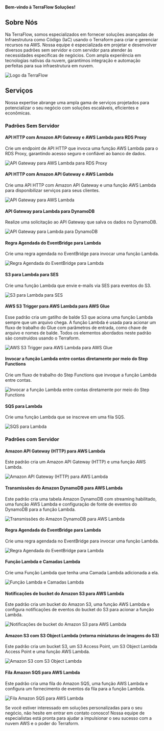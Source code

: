 **Bem-vindo à TerraFlow Soluções!**

## Sobre Nós
Na TerraFlow, somos especializados em fornecer soluções avançadas de Infraestrutura como Código (IaC) usando o Terraform para criar e gerenciar recursos na AWS. Nossa equipe é especializada em projetar e desenvolver diversos padrões sem servidor e com servidor para atender às necessidades específicas de negócios. Com ampla experiência em tecnologias nativas da nuvem, garantimos integração e automação perfeitas para sua infraestrutura em nuvem.

![Logo da TerraFlow](https://drive.google.com/uc?id=1i-0BB667QDypWsp_gsP8t_STI_AwLXMN)

## Serviços
Nossa expertise abrange uma ampla gama de serviços projetados para potencializar o seu negócio com soluções escaláveis, eficientes e econômicas.

### Padrões Sem Servidor

#### API HTTP com Amazon API Gateway e AWS Lambda para RDS Proxy
Crie um endpoint de API HTTP que invoca uma função AWS Lambda para o RDS Proxy, garantindo acesso seguro e confiável ao banco de dados.

![API Gateway para AWS Lambda para RDS Proxy](imgs/1.PNG)

#### API HTTP com Amazon API Gateway e AWS Lambda
Crie uma API HTTP com Amazon API Gateway e uma função AWS Lambda para disponibilizar serviços para seus clientes.

![API Gateway para AWS Lambda](imgs/2.PNG)

#### API Gateway para Lambda para DynamoDB
Realize uma solicitação ao API Gateway que salva os dados no DynamoDB.

![API Gateway para Lambda para DynamoDB](imgs/3.PNG)

#### Regra Agendada do EventBridge para Lambda
Crie uma regra agendada no EventBridge para invocar uma função Lambda.

![Regra Agendada do EventBridge para Lambda](imgs/4.PNG)

#### S3 para Lambda para SES
Crie uma função Lambda que envie e-mails via SES para eventos do S3.

![S3 para Lambda para SES](imgs/5.PNG)

#### AWS S3 Trigger para AWS Lambda para AWS Glue
Esse padrão cria um gatilho de balde S3 que aciona uma função Lambda sempre que um arquivo chega. A função Lambda é usada para acionar um fluxo de trabalho do Glue com parâmetros de entrada, como chave de arquivo e nomes de balde. Todos os elementos abordados neste padrão são construídos usando o Terraform.

![AWS S3 Trigger para AWS Lambda para AWS Glue](imgs/6.PNG)

#### Invocar a função Lambda entre contas diretamente por meio do Step Functions
Crie um fluxo de trabalho do Step Functions que invoque a função Lambda entre contas.

![Invocar a função Lambda entre contas diretamente por meio do Step Functions](imgs/7.PNG)

#### SQS para Lambda
Crie uma função Lambda que se inscreve em uma fila SQS.

![SQS para Lambda](imgs/8.PNG)

### Padrões com Servidor

#### Amazon API Gateway (HTTP) para AWS Lambda
Este padrão cria um Amazon API Gateway (HTTP) e uma função AWS Lambda.

![Amazon API Gateway (HTTP) para AWS Lambda](imgs-servidor/1.PNG)

#### Transmissões do Amazon DynamoDB para AWS Lambda
Este padrão cria uma tabela Amazon DynamoDB com streaming habilitado, uma função AWS Lambda e configuração de fonte de eventos do DynamoDB para a função Lambda.

![Transmissões do Amazon DynamoDB para AWS Lambda](imgs-servidor/2.PNG)

#### Regra Agendada do EventBridge para Lambda
Crie uma regra agendada no EventBridge para invocar uma função Lambda.

![Regra Agendada do EventBridge para Lambda](imgs-servidor/3.PNG)

#### Função Lambda e Camadas Lambda
Crie uma Função Lambda que tenha uma Camada Lambda adicionada a ela.

![Função Lambda e Camadas Lambda](imgs-servidor/4.PNG)

#### Notificações de bucket do Amazon S3 para AWS Lambda
Este padrão cria um bucket do Amazon S3, uma função AWS Lambda e configura notificações de eventos do bucket do S3 para acionar a função Lambda.

![Notificações de bucket do Amazon S3 para AWS Lambda](imgs-servidor/5.PNG)

#### Amazon S3 com S3 Object Lambda (retorna miniaturas de imagens do S3)
Este padrão cria um bucket S3, um S3 Access Point, um S3 Object Lambda Access Point e uma função AWS Lambda.

![Amazon S3 com S3 Object Lambda](imgs-servidor/6.PNG)

#### Fila Amazon SQS para AWS Lambda
Este padrão cria uma fila do Amazon SQS, uma função AWS Lambda e configura um fornecimento de eventos da fila para a função Lambda.

![Fila Amazon SQS para AWS Lambda](imgs-servidor/7.PNG)

Se você estiver interessado em soluções personalizadas para o seu negócio, não hesite em entrar em contato conosco! Nossa equipe de especialistas está pronta para ajudar a impulsionar o seu sucesso com a nuvem AWS e o poder do Terraform.
